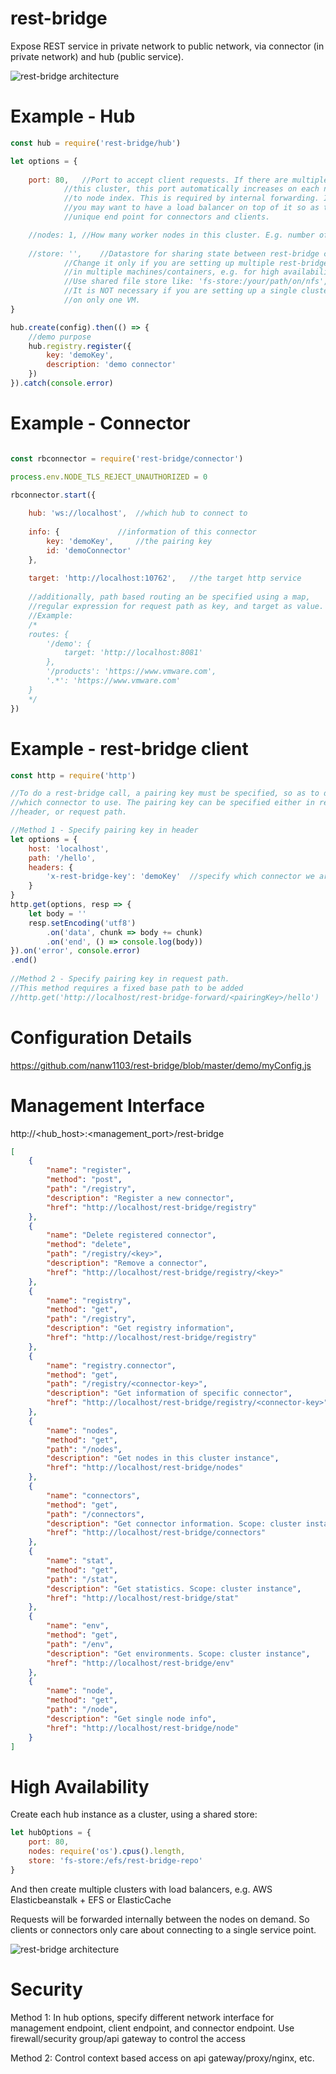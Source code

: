 # rest-bridge
Expose REST service in private network to public network, via connector (in private network) and hub (public service).

![rest-bridge architecture](https://github.com/nanw1103/rest-bridge/blob/master/docs/rest-bridge-overview.png?raw=true)

# Example - Hub

```javascript
const hub = require('rest-bridge/hub')

let options = {
	
	port: 80,	//Port to accept client requests. If there are multiple worker nodes in
			//this cluster, this port automatically increases on each node according 
			//to node index. This is required by internal forwarding. In real case, 
			//you may want to have a load balancer on top of it so as to provide a 
			//unique end point for connectors and clients.

	//nodes: 1,	//How many worker nodes in this cluster. E.g. number of CPUs.
	
	//store: '',	//Datastore for sharing state between rest-bridge clusters. 
			//Change it only if you are setting up multiple rest-bridge clusters 
			//in multiple machines/containers, e.g. for high availability.
			//Use shared file store like: 'fs-store:/your/path/on/nfs', or create your own store.
			//It is NOT necessary if you are setting up a single cluster with multiple nodes 
			//on only one VM.
}

hub.create(config).then(() => {	
	//demo purpose
	hub.registry.register({
		key: 'demoKey',
		description: 'demo connector'
	})
}).catch(console.error)

```

# Example - Connector

```javascript

const rbconnector = require('rest-bridge/connector')

process.env.NODE_TLS_REJECT_UNAUTHORIZED = 0

rbconnector.start({
	
	hub: 'ws://localhost',	//which hub to connect to
	
	info: {				//information of this connector
		key: 'demoKey',		//the pairing key
		id: 'demoConnector'
	},
	
	target: 'http://localhost:10762',	//the target http service
	
	//additionally, path based routing an be specified using a map,
	//regular expression for request path as key, and target as value.
	//Example:
	/*
	routes: {		
		'/demo': {
			target: 'http://localhost:8081'			
		},
		'/products': 'https://www.vmware.com',
		'.*': 'https://www.vmware.com'
	}
	*/
})

```

# Example - rest-bridge client

```javascript
const http = require('http')

//To do a rest-bridge call, a pairing key must be specified, so as to distinguish 
//which connector to use. The pairing key can be specified either in request 
//header, or request path.

//Method 1 - Specify pairing key in header
let options = {
	host: 'localhost',
	path: '/hello',
	headers: {
		'x-rest-bridge-key': 'demoKey'	//specify which connector we are using
	}
}
http.get(options, resp => {
	let body = ''
	resp.setEncoding('utf8')
		.on('data', chunk => body += chunk)
		.on('end', () => console.log(body))
}).on('error', console.error)
.end()
	
//Method 2 - Specify pairing key in request path.
//This method requires a fixed base path to be added
//http.get('http://localhost/rest-bridge-forward/<pairingKey>/hello')


```

# Configuration Details
https://github.com/nanw1103/rest-bridge/blob/master/demo/myConfig.js

# Management Interface

http://<hub_host>:<management_port>/rest-bridge
```json
[
    {
        "name": "register",
        "method": "post",
        "path": "/registry",
        "description": "Register a new connector",
        "href": "http://localhost/rest-bridge/registry"
    },
    {
        "name": "Delete registered connector",
        "method": "delete",
        "path": "/registry/<key>",
        "description": "Remove a connector",
        "href": "http://localhost/rest-bridge/registry/<key>"
    },
    {
        "name": "registry",
        "method": "get",
        "path": "/registry",
        "description": "Get registry information",
        "href": "http://localhost/rest-bridge/registry"
    },
    {
        "name": "registry.connector",
        "method": "get",
        "path": "/registry/<connector-key>",
        "description": "Get information of specific connector",
        "href": "http://localhost/rest-bridge/registry/<connector-key>"
    },
    {
        "name": "nodes",
        "method": "get",
        "path": "/nodes",
        "description": "Get nodes in this cluster instance",
        "href": "http://localhost/rest-bridge/nodes"
    },
    {
        "name": "connectors",
        "method": "get",
        "path": "/connectors",
        "description": "Get connector information. Scope: cluster instance",
        "href": "http://localhost/rest-bridge/connectors"
    },
    {
        "name": "stat",
        "method": "get",
        "path": "/stat",
        "description": "Get statistics. Scope: cluster instance",
        "href": "http://localhost/rest-bridge/stat"
    },
    {
        "name": "env",
        "method": "get",
        "path": "/env",
        "description": "Get environments. Scope: cluster instance",
        "href": "http://localhost/rest-bridge/env"
    },
    {
        "name": "node",
        "method": "get",
        "path": "/node",
        "description": "Get single node info",
        "href": "http://localhost/rest-bridge/node"
    }
]
```

# High Availability
Create each hub instance as a cluster, using a shared store:

```javascript
let hubOptions = {
	port: 80,
	nodes: require('os').cpus().length,
	store: 'fs-store:/efs/rest-bridge-repo'
}
```

And then create multiple clusters with load balancers, e.g. AWS Elasticbeanstalk + EFS or ElasticCache
 
Requests will be forwarded internally between the nodes on demand. So clients or connectors only care about connecting to a single service point.

![rest-bridge architecture](https://github.com/nanw1103/rest-bridge/blob/master/docs/rest-bridge-HA.png?raw=true)

# Security
Method 1: In hub options, specify different network interface for management endpoint, client endpoint, and connector endpoint. Use firewall/security group/api gateway to control the access

Method 2: Control context based access on api gateway/proxy/nginx, etc.


